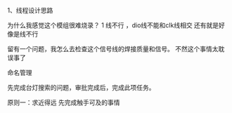 1、线程设计思路

为什么我感觉这个模组很难烧录？
1 线不行 ，dio线不能和clk线相交 还有就是好像是线不行 

留有一个问题，我怎么去检查这个信号线的焊接质量和信号。
不然这个事情太耽误事了

命名管理

先完成台灯搜索的问题，审批完成后，完成此项任务。

原则一：求近得远
先完成触手可及的事情
